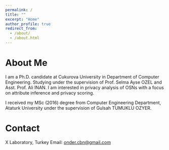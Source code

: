 ```yaml
---
permalink: /
title: ""
excerpt: "Home"
author_profile: true
redirect_from:
  - /about/
  - /about.html
---
```


# About Me
I am a Ph.D. candidate at Cukurova University in Department of Computer Engineering. Studying under the supervision of Prof. Selma Ayse OZEL and Asst. Prof. Ali INAN. I am interested in privacy analysis of OSNs with a focus on attribute inference and privacy scoring.

I received my MSc (2016) degree from Computer Engineering Department, Ataturk University under the supervision of Gulsah TUMUKLU OZYER.


# Contact
X Laboratory, Turkey
Email: onder.cbn@gmail.com
